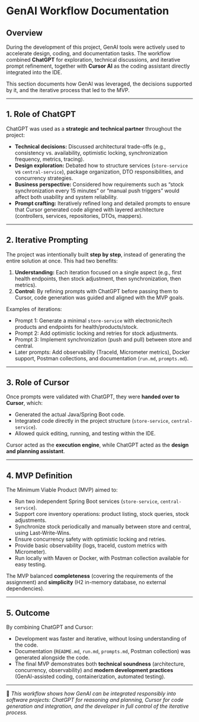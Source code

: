 # GenAI Workflow Documentation

## Overview
During the development of this project, GenAI tools were actively used to accelerate design, coding, and documentation tasks. The workflow combined **ChatGPT** for exploration, technical discussions, and iterative prompt refinement, together with **Cursor AI** as the coding assistant directly integrated into the IDE.

This section documents how GenAI was leveraged, the decisions supported by it, and the iterative process that led to the MVP.

---

## 1. Role of ChatGPT
ChatGPT was used as a **strategic and technical partner** throughout the project:

- **Technical decisions:** Discussed architectural trade-offs (e.g., consistency vs. availability, optimistic locking, synchronization frequency, metrics, tracing).  
- **Design exploration:** Debated how to structure services (`store-service` vs `central-service`), package organization, DTO responsibilities, and concurrency strategies.  
- **Business perspective:** Considered how requirements such as “stock synchronization every 15 minutes” or “manual push triggers” would affect both usability and system reliability.  
- **Prompt crafting:** Iteratively refined long and detailed prompts to ensure that Cursor generated code aligned with layered architecture (controllers, services, repositories, DTOs, mappers).  

---

## 2. Iterative Prompting
The project was intentionally built **step by step**, instead of generating the entire solution at once. This had two benefits:
1. **Understanding:** Each iteration focused on a single aspect (e.g., first health endpoints, then stock adjustment, then synchronization, then metrics).  
2. **Control:** By refining prompts with ChatGPT before passing them to Cursor, code generation was guided and aligned with the MVP goals.  

Examples of iterations:
- Prompt 1: Generate a minimal `store-service` with electronic/tech products and endpoints for health/products/stock.  
- Prompt 2: Add optimistic locking and retries for stock adjustments.  
- Prompt 3: Implement synchronization (push and pull) between store and central.  
- Later prompts: Add observability (TraceId, Micrometer metrics), Docker support, Postman collections, and documentation (`run.md`, `prompts.md`).  

---

## 3. Role of Cursor
Once prompts were validated with ChatGPT, they were **handed over to Cursor**, which:
- Generated the actual Java/Spring Boot code.  
- Integrated code directly in the project structure (`store-service`, `central-service`).  
- Allowed quick editing, running, and testing within the IDE.  

Cursor acted as the **execution engine**, while ChatGPT acted as the **design and planning assistant**.

---

## 4. MVP Definition
The Minimum Viable Product (MVP) aimed to:
- Run two independent Spring Boot services (`store-service`, `central-service`).  
- Support core inventory operations: product listing, stock queries, stock adjustments.  
- Synchronize stock periodically and manually between store and central, using Last-Write-Wins.  
- Ensure concurrency safety with optimistic locking and retries.  
- Provide basic observability (logs, traceId, custom metrics with Micrometer).  
- Run locally with Maven or Docker, with Postman collection available for easy testing.  

The MVP balanced **completeness** (covering the requirements of the assignment) and **simplicity** (H2 in-memory database, no external dependencies).

---

## 5. Outcome
By combining ChatGPT and Cursor:
- Development was faster and iterative, without losing understanding of the code.  
- Documentation (`README.md`, `run.md`, `prompts.md`, Postman collection) was generated alongside the code.  
- The final MVP demonstrates both **technical soundness** (architecture, concurrency, observability) and **modern development practices** (GenAI-assisted coding, containerization, automated testing).  

---

📌 *This workflow shows how GenAI can be integrated responsibly into software projects: ChatGPT for reasoning and planning, Cursor for code generation and integration, and the developer in full control of the iterative process.*  

